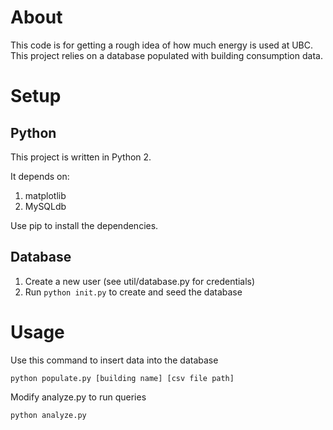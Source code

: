 # About

This code is for getting a rough idea of how much energy is used at UBC. This project relies on a database populated with building consumption data.

# Setup

## Python

This project is written in Python 2. 

It depends on:

1. matplotlib
2. MySQLdb

Use pip to install the dependencies.

## Database

1. Create a new user (see util/database.py for credentials)
2. Run `python init.py` to create and seed the database

# Usage

Use this command to insert data into the database

```
python populate.py [building name] [csv file path]
```

Modify analyze.py to run queries

```
python analyze.py
```

